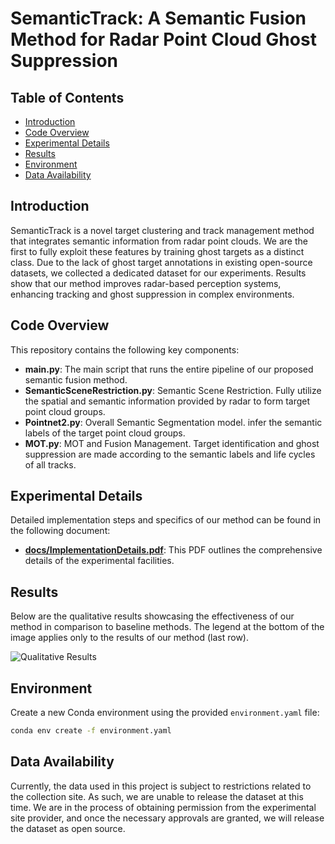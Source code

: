 # SemanticTrack: A Semantic Fusion Method for Radar Point Cloud Ghost Suppression


## Table of Contents
- [Introduction](#introduction)
- [Code Overview](#code-overview)
- [Experimental Details](#experimental-details)
- [Results](#results)
- [Environment](#Environment)
- [Data Availability](#data-availability)

## Introduction
SemanticTrack is a novel target clustering and track management method that integrates semantic information from radar point clouds. We are the first to fully exploit these features by training ghost targets as a distinct class. Due to the lack of ghost target annotations in existing open-source datasets, we collected a dedicated dataset for our experiments. Results show that our method improves radar-based perception systems, enhancing tracking and ghost suppression in complex environments.

## Code Overview

This repository contains the following key components:

- **main.py**: The main script that runs the entire pipeline of our proposed semantic fusion method.
- **SemanticSceneRestriction.py**: Semantic Scene Restriction. Fully utilize the spatial and semantic information provided by radar to form target point cloud groups.
- **Pointnet2.py**: Overall Semantic Segmentation model. infer the semantic labels of the target point cloud groups.
- **MOT.py**: MOT and Fusion Management. Target identification and ghost suppression are made according to the semantic labels and life cycles of all tracks.

## Experimental Details

Detailed implementation steps and specifics of our method can be found in the following document:

- **[docs/ImplementationDetails.pdf](docs/ImplementationDetails.pdf)**: This PDF outlines the comprehensive details of the experimental facilities.

## Results

Below are the qualitative results showcasing the effectiveness of our method in comparison to baseline methods. The legend at the bottom of the image applies only to the results of our method (last row).

![Qualitative Results](docs/results.png)

## Environment

Create a new Conda environment using the provided `environment.yaml` file:

```bash
conda env create -f environment.yaml
```
## Data Availability

Currently, the data used in this project is subject to restrictions related to the collection site. As such, we are unable to release the dataset at this time. We are in the process of obtaining permission from the experimental site provider, and once the necessary approvals are granted, we will release the dataset as open source. 


